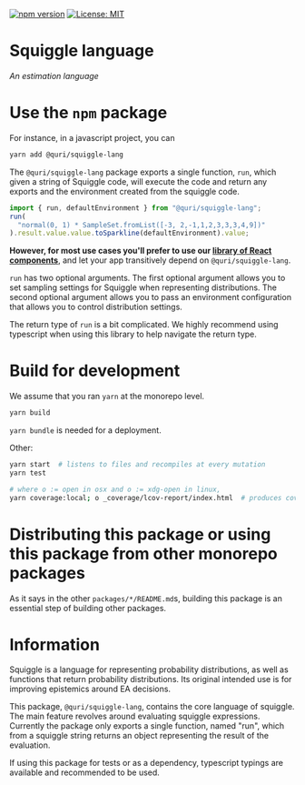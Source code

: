 [![npm version](https://badge.fury.io/js/@quri%2Fsquiggle-lang.svg)](https://www.npmjs.com/package/@quri/squiggle-lang)
[![License: MIT](https://img.shields.io/badge/License-MIT-yellow.svg)](https://github.com/quantified-uncertainty/squiggle/blob/develop/LICENSE)

# Squiggle language

_An estimation language_

# Use the `npm` package

For instance, in a javascript project, you can

```sh
yarn add @quri/squiggle-lang
```

The `@quri/squiggle-lang` package exports a single function, `run`, which given
a string of Squiggle code, will execute the code and return any exports and the
environment created from the squiggle code.

```js
import { run, defaultEnvironment } from "@quri/squiggle-lang";
run(
  "normal(0, 1) * SampleSet.fromList([-3, 2,-1,1,2,3,3,3,4,9])"
).result.value.value.toSparkline(defaultEnvironment).value;
```

**However, for most use cases you'll prefer to use our [library of React components](https://www.npmjs.com/package/@quri/squiggle-components)**, and let your app transitively depend on `@quri/squiggle-lang`.

`run` has two optional arguments. The first optional argument allows you to set
sampling settings for Squiggle when representing distributions. The second optional
argument allows you to pass an environment configuration that allows you to control
distribution settings.

The return type of `run` is a bit complicated. We highly recommend using typescript
when using this library to help navigate the return type.

# Build for development

We assume that you ran `yarn` at the monorepo level.

```sh
yarn build
```

`yarn bundle` is needed for a deployment.

Other:

```sh
yarn start  # listens to files and recompiles at every mutation
yarn test

# where o := open in osx and o := xdg-open in linux,
yarn coverage:local; o _coverage/lcov-report/index.html  # produces coverage report and opens it in browser
```

# Distributing this package or using this package from other monorepo packages

As it says in the other `packages/*/README.md`s, building this package is an essential step of building other packages.

# Information

Squiggle is a language for representing probability distributions, as well as functions that return probability distributions. Its original intended use is for improving epistemics around EA decisions.

This package, `@quri/squiggle-lang`, contains the core language of squiggle. The main feature revolves around evaluating squiggle expressions. Currently the package only exports a single function, named "run", which from a squiggle string returns an object representing the result of the evaluation.

If using this package for tests or as a dependency, typescript typings are available and recommended to be used.
